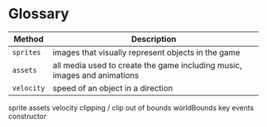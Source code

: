 # Glossary

| Method      | Description                          |
| ----------- | ------------------------------------ |
| `sprites`   | images that visually represent objects in the game    |
| `assets`    | all media used to create the game including music, images and animations   |
| `velocity`  | speed of an object in a direction  |

sprite
assets
velocity
clipping / clip out of bounds
worldBounds
key events
constructor